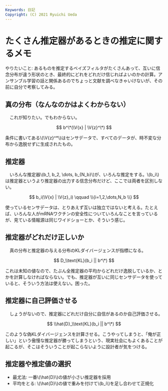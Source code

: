 ```yaml
---
Keywords: 日記
Copyright: (C) 2021 Ryuichi Ueda
---
```


# たくさん推定器があるときの推定に関するメモ

やりたいこと: あるものを推定するベイズフィルタがたくさんあって、互いに信念分布が違う形状のとき、最終的にどれをどれだけ信じればよいのかの計算。アンサンブル学習の話と関係あるのでちょっと文献を調べなきゃいけないが、その前に自分で考察してみる。

$$
	\newcommand{\V}[1]{\boldsymbol{#1}}
$$

## 真の分布（なんなのかはよくわからない）

　これが知りたい。でもわからない。

$$
	b^\*(\V{x} | \V{z}^\*)
$$

条件に書いてある\\(\V{z}^\*\\)はセンサデータで、すべてのデータが、時不変な分布から逸脱せずに生成されたもの。

## 推定器

　いろんな推定器\\(b_1, b_2, \dots, b_{N_b}\\)が、いろんな推定をする。\\(b_i\\)は推定器というより推定器の出力する信念分布だけど、ここでは両者を区別しない。

$$
	b_i(\V{x} | \V{z}_i)  \qquad \\{i=1,2,\dots,N_b \\}
$$

使っているセンサデータは、とりあえず互いは独立ではないと考える。たとえば、いろんな人がmRNAワクチンの安全性についていろんなことを言っているが、見ている情報源は同じワイドショーとか、そういう感じ。

## 推定器がどれだけ正しいか

　真の分布と推定器の与える分布のKLダイバージェンスが指標になる。

$$
	D_\\text{KL}(b_i || b^\*)
$$

これは未知の値なので、たぶん全推定器の平均からどれだけ逸脱しているか、とかを計算しなければならない。でも、推定器が互いに同じセンサデータを使っていると、そういう方法は使えない。困った。

## 推定器に自己評価させる

　しょうがないので、推定器にどれだけ自分に自信があるのか自己評価させる。

$$
	\\hat{D}_\\text{KL}(b_i || b^\*)
$$

このような偽KLダイバージェンスを計算させる。こうやってしまうと、「俺が正しい」という傲慢な推定器が勝ってしまうという、現実社会にもよくあることが起こるが、そこはそういうことが起こらないように設計者が気をつける。

## 推定器や推定値の選択

* 最尤法: 一番\\(\\hat{D}\\)の値が小さい推定器を採用
* 平均をとる: \\(\\hat{D}\\)の値で重みを付けて\\(b_i\\)を足し合わせて正規化
